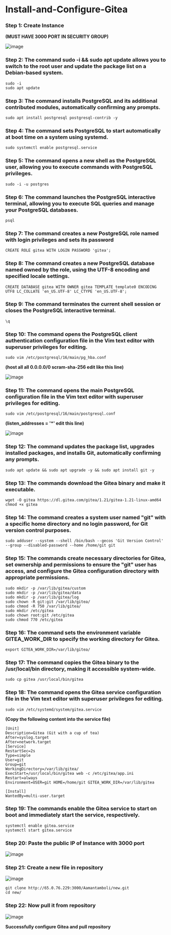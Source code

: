 # Install-and-Configure-Gitea
### Step 1: Create Instance 
<strong>(MUST HAVE 3000 PORT IN SECURITY GROUP)</strong>

![image](https://github.com/user-attachments/assets/dd1a575b-264b-4073-9c3f-bb8793aa1a3a)

### Step 2: The command sudo -i && sudo apt update allows you to switch to the root user and update the package list on a Debian-based system.
```
sudo -i
sudo apt update
```
### Step 3: The command installs PostgreSQL and its additional contributed modules, automatically confirming any prompts.
```
sudo apt install postgresql postgresql-contrib -y 
```
### Step 4: The command sets PostgreSQL to start automatically at boot time on a system using systemd.
```
sudo systemctl enable postgresql.service
```
### Step 5: The command opens a new shell as the PostgreSQL user, allowing you to execute commands with PostgreSQL privileges.
```
sudo -i -u postgres
```
### Step 6: The command launches the PostgreSQL interactive terminal, allowing you to execute SQL queries and manage your PostgreSQL databases.
```
psql
```
### Step 7: The command creates a new PostgreSQL role named with login privileges and sets its password 
```
CREATE ROLE gitea WITH LOGIN PASSWORD 'gitea';
```
### Step 8: The command creates a new PostgreSQL database named owned by the role, using the UTF-8 encoding and specified locale settings.
```
CREATE DATABASE gitea WITH OWNER gitea TEMPLATE template0 ENCODING UTF8 LC_COLLATE 'en_US.UTF-8' LC_CTYPE 'en_US.UTF-8';
```
### Step 9: The command terminates the current shell session or closes the PostgreSQL interactive terminal.
```
\q
```
### Step 10: The command opens the PostgreSQL client authentication configuration file in the Vim text editor with superuser privileges for editing.
```
sudo vim /etc/postgresql/16/main/pg_hba.conf
```
<strong>(host  all  all 0.0.0.0/0 scram-sha-256  edit like this line)</strong><br>

![image](https://github.com/user-attachments/assets/c2e1e290-5b51-416d-a701-3848926f7438)
### Step 11: The command opens the main PostgreSQL configuration file in the Vim text editor with superuser privileges for editing.
```
sudo vim /etc/postgresql/16/main/postgresql.conf
```
**(listen_addresses = '*' edit this line)**<br>

![image](https://github.com/user-attachments/assets/cc4bda94-9952-41eb-9d60-ffea995f47da)

### Step 12: The command updates the package list, upgrades installed packages, and installs Git, automatically confirming any prompts.
```
sudo apt update && sudo apt upgrade -y && sudo apt install git -y
```
### Step 13: The commands download the Gitea binary and make it executable.
```
wget -O gitea https://dl.gitea.com/gitea/1.21/gitea-1.21-linux-amd64
chmod +x gitea
```
### Step 14: The command creates a system user named "git" with a specific home directory and no login password, for Git version control purposes.
```
sudo adduser --system --shell /bin/bash --gecos 'Git Version Control' --group --disabled-password --home /home/git git
```
### Step 15: The commands create necessary directories for Gitea, set ownership and permissions to ensure the "git" user has access, and configure the Gitea configuration directory with appropriate permissions.
```
sudo mkdir -p /var/lib/gitea/custom
sudo mkdir -p /var/lib/gitea/data
sudo mkdir -p /var/lib/gitea/log
sudo chown -R git:git /var/lib/gitea/
sudo chmod -R 750 /var/lib/gitea/
sudo mkdir /etc/gitea
sudo chown root:git /etc/gitea
sudo chmod 770 /etc/gitea
```
### Step 16: The command sets the environment variable GITEA_WORK_DIR to specify the working directory for Gitea.
```
export GITEA_WORK_DIR=/var/lib/gitea/
```
### Step 17: The command copies the Gitea binary to the /usr/local/bin directory, making it accessible system-wide.
```
sudo cp gitea /usr/local/bin/gitea
```
### Step 18: The command opens the Gitea service configuration file in the Vim text editor with superuser privileges for editing.
```
sudo vim /etc/systemd/system/gitea.service
```
**(Copy the following content into the service file)<br>**
```
[Unit]
Description=Gitea (Git with a cup of tea)
After=syslog.target
After=network.target
[Service]
RestartSec=2s
Type=simple
User=git
Group=git
WorkingDirectory=/var/lib/gitea/
ExecStart=/usr/local/bin/gitea web -c /etc/gitea/app.ini
Restart=always
Environment=USER=git HOME=/home/git GITEA_WORK_DIR=/var/lib/gitea

[Install]
WantedBy=multi-user.target
```
### Step 19: The commands enable the Gitea service to start on boot and immediately start the service, respectively.
```
systemctl enable gitea.service
systemctl start gitea.service
```
### Step 20: Paste the public IP of Instance with 3000 port

![image](https://github.com/user-attachments/assets/e5767fd1-4a47-4295-84d2-84ab791f841c)

### Step 21: Create a new file in repository

![image](https://github.com/user-attachments/assets/34070127-97b7-49ff-9542-90cb7303bc60)

```
git clone http://65.0.76.229:3000/Aamantamboli/new.git
cd new/
```
### Step 22: Now pull it from repository

![image](https://github.com/user-attachments/assets/87f9b50f-8a45-44e1-9449-fa1b075fc8b0)

**Successfully configure Gitea and pull repository**
